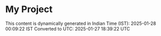 # My Project

This content is dynamically generated in Indian Time (IST): 2025-01-28 00:09:22 IST
Converted to UTC: 2025-01-27 18:39:22 UTC
